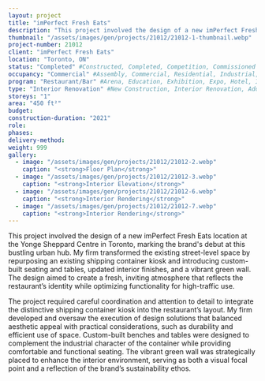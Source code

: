 ```yaml
---
layout: project 
title: "imPerfect Fresh Eats"
description: "This project involved the design of a new imPerfect Fresh Eats location at the Yonge Sheppard Centre in Toronto, marking the brand's debut at this bustling urban hub. My firm transformed the existing street-level space by repurposing an existing shipping container kiosk and introducing custom-built seating and tables, updated interior finishes, and a vibrant green wall. The design aimed to create a fresh, inviting atmosphere that reflects the restaurant’s identity while optimizing functionality for high-traffic use."
thumbnail: "/assets/images/gen/projects/21012/21012-1-thumbnail.webp"
project-number: 21012
client: "imPerfect Fresh Eats"
location: "Toronto, ON"
status: "Completed" #Constructed, Completed, Competition, Commissioned Study, Design Development, Under Construction, Demolished, Study
occupancy: "Commercial" #Assembly, Commercial, Residential, Industrial, Institutional   
program: "Restaurant/Bar" #Arena, Education, Exhibition, Expo, Hotel, Industrial, Industry, Infrastructure, Landscape, Leisure, Library, Masterplan, Mixed Use, Museum/Gallery, Office, Parking, Pavillion, Publicspace, Religion, Research, Residential, Restaurant/Bar, Retail, Scenography, Services, Theatre
type: "Interior Renovation" #New Construction, Interior Renovation, Addition, Adaptive Reuse
storeys: "1"
area: "450 ft²"
budget: 
construction-duration: "2021"
role: 
phases: 
delivery-method: 
weight: 999
gallery:
  - image: "/assets/images/gen/projects/21012/21012-2.webp"
    caption: "<strong>Floor Plan</strong>"
  - image: "/assets/images/gen/projects/21012/21012-3.webp"
    caption: "<strong>Interior Elevation</strong>"
  - image: "/assets/images/gen/projects/21012/21012-6.webp"
    caption: "<strong>Interior Rendering</strong>"
  - image: "/assets/images/gen/projects/21012/21012-7.webp"
    caption: "<strong>Interior Rendering</strong>"
---
```

This project involved the design of a new imPerfect Fresh Eats location at the Yonge Sheppard Centre in Toronto, marking the brand's debut at this bustling urban hub. My firm transformed the existing street-level space by repurposing an existing shipping container kiosk and introducing custom-built seating and tables, updated interior finishes, and a vibrant green wall. The design aimed to create a fresh, inviting atmosphere that reflects the restaurant’s identity while optimizing functionality for high-traffic use.

The project required careful coordination and attention to detail to integrate the distinctive shipping container kiosk into the restaurant’s layout. My firm developed and oversaw the execution of design solutions that balanced aesthetic appeal with practical considerations, such as durability and efficient use of space. Custom-built benches and tables were designed to complement the industrial character of the container while providing comfortable and functional seating. The vibrant green wall was strategically placed to enhance the interior environment, serving as both a visual focal point and a reflection of the brand’s sustainability ethos.
